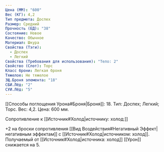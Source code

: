 ```yaml
---
Цена (ММ): "600"
Вес (КГ): 4,2
Тип предмета: Доспех
Размер: Средний
Прочность (ЕД): "38"
Состояние: Новое
Качество: Обычное
Материал: Шкура
Свойства (Тэги):
  - Доспех
  - Легкий
Свойства (Требования для использования): "Тело: 2"
Свойство (Слот): Торс
Класс брони: Легкая броня
Тяжелое: Не тяжелое
ЗЩ.Броня элемента: "18"
СБИ.Лёд: "2"
СУИ.Лёд: "5"
---
```

[[Способы поглощения Урона#Броня|Броня]]: 18. Тип: Доспех; Легкий; Торс. Вес: 4,2. Цена: 600 мм. 

Сопротивление к [[Источник#Холод|источнику: холод:]] 

+2 на броски сопротивления [[Вид Воздействия#Негативный Эффект|негативным эффектам]] с [[Источник#Холод|источником: холод]].
Получаемый от [[Источник#Холод|источника: холод]] [[Урон]] снижается на 5. 